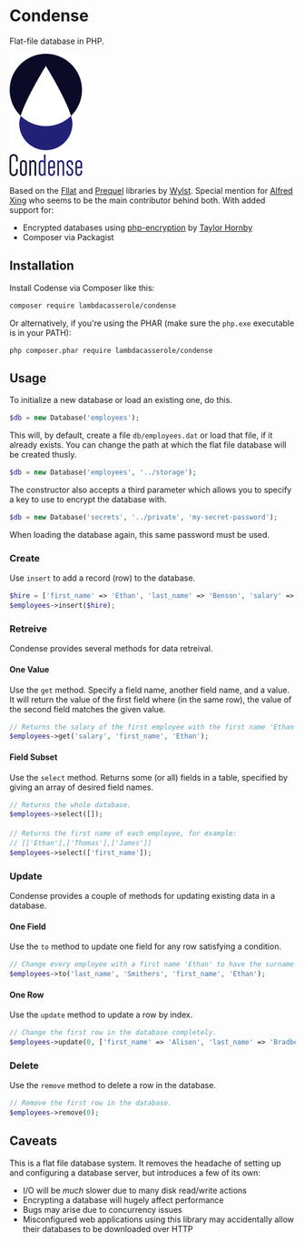 # Condense
Flat-file database in PHP.

![Logo](logo.png)

Based on the [Fllat](https://github.com/wylst/fllat) and [Prequel](https://github.com/wylst/prequel) libraries by [Wylst](https://github.com/wylst). Special mention for [Alfred Xing](https://github.com/alfredxing) who seems to be the main contributor behind both. With added support for:

* Encrypted databases using [php-encryption](https://github.com/defuse/php-encryption) by [Taylor Hornby](https://github.com/defuse)
* Composer via Packagist

## Installation
Install Codense via Composer like this:

```bash
composer require lambdacasserole/condense
```

Or alternatively, if you're using the PHAR (make sure the `php.exe` executable is in your PATH):

```
php composer.phar require lambdacasserole/condense
```

## Usage
To initialize a new database or load an existing one, do this.

```php
$db = new Database('employees');
```

This will, by default, create a file `db/employees.dat` or load that file, if it already exists. You can change the path at which the flat file database will be created thusly.

```php
$db = new Database('employees', '../storage');
```

The constructor also accepts a third parameter which allows you to specify a key to use to encrypt the database with.

```php
$db = new Database('secrets', '../private', 'my-secret-password');
```

When loading the database again, this same password must be used.

### Create
Use `insert` to add a record (row) to the database.

```php
$hire = ['first_name' => 'Ethan', 'last_name' => 'Benson', 'salary' => 20000];
$employees->insert($hire);
```

### Retreive
Condense provides several methods for data retreival.

#### One Value
Use the `get` method. Specify a field name, another field name, and a value. It will return the value of the first field where (in the same row), the value of the second field matches the given value.

```php
// Returns the salary of the first employee with the first name 'Ethan' (20000).
$employees->get('salary', 'first_name', 'Ethan');
```

#### Field Subset
Use the `select` method. Returns some (or all) fields in a table, specified by giving an array of desired field names.

```php
// Returns the whole database.
$employees->select([]);

// Returns the first name of each employee, for example: 
// [['Ethan'],['Thomas'],['James']]
$employees->select(['first_name']);
```

### Update
Condense provides a couple of methods for updating existing data in a database.

#### One Field
Use the `to` method to update one field for any row satisfying a condition.

```php
// Change every employee with a first name 'Ethan' to have the surname 'Smithers'.
$employees->to('last_name', 'Smithers', 'first_name', 'Ethan');
```

#### One Row
Use the `update` method to update a row by index.

```php
// Change the first row in the database completely.
$employees->update(0, ['first_name' => 'Alison', 'last_name' => 'Bradberry']);
```

### Delete
Use the `remove` method to delete a row in the database.

```php
// Remove the first row in the database.
$employees->remove(0);
```

## Caveats
This is a flat file database system. It removes the headache of setting up and configuring a database server, but introduces a few of its own:

* I/O will be _much_ slower due to many disk read/write actions
* Encrypting a database will hugely affect performance
* Bugs may arise due to concurrency issues
* Misconfigured web applications using this library may accidentally allow their databases to be downloaded over HTTP
